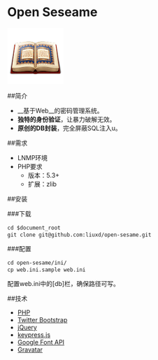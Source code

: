 Open Seseame
============

<img src="www/img/web.png" />

##简介
+ __基于Web__的密码管理系统。
+ __独特的身份验证__，让暴力破解无效。
+ __原创的DB封装__，完全屏蔽SQL注入u。

##需求
+ LNMP环境
+ PHP要求
    + 版本：5.3+
    + 扩展：zlib

##安装

###下载
```
cd $document_root
git clone git@github.com:liuxd/open-sesame.git
```

###配置
```
cd open-sesame/ini/
cp web.ini.sample web.ini
```
配置web.ini中的[db]栏，确保路径可写。

##技术
* [PHP](http://php.net/)
* [Twitter Bootstrap](http://twitter.github.io/bootstrap/)
* [jQuery](http://jquery.com/)
* [keypress.js](http://dmauro.github.io/Keypress/)
* [Google Font API](http://www.google.com/fonts/)
* [Gravatar](http://cn.gravatar.com/)
